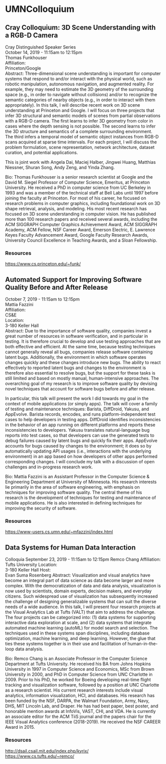 # UMNColloquium

## Cray Colloquium: 3D Scene Understanding with a RGB-D Camera
 Cray Distinguished Speaker Series   
October 14, 2019 - 11:15am to 12:15pm   
Thomas Funkhouser   
Affiliation:      
Princeton/Google   
Abstract: Three-dimensional scene understanding is important for computer systems
that respond to and/or interact with the physical world, such as robotic
manipulation, autonomous navigation, and augmented reality.  For
example, they may need to estimate the 3D geometry of the surrounding
space (e.g., in order to navigate without collisions) and/or to
recognize the semantic categories of nearby objects (e.g., in order to
interact with them appropriately).   In this talk, I will describe
recent work on 3D scene understanding at Princeton and Google.   I will
focus on three projects that infer 3D structural and semantic models of
scenes from partial observations with a RGB-D camera.   The first learns
to infer 3D geometry from color in cases where the depth sensing is not
possible.  The second learns to infer the 3D structure and semantics of
a complete surrounding environment.  The third infers a temporal model
of semantic object instances from RGB-D scans acquired at sparse time
intervals.   For each project, I will discuss the problem formulation,
scene representation, network architecture, dataset curation, and
potential applications.

This is joint work with Angela Dai, Maciej Halber, Jingwei Huang,
Matthias Niessner, Shuran Song, Andy Zeng, and Yinda Zhang.


Bio: Thomas Funkhouser is a senior research scientist at Google and the David
M. Siegel Professor of Computer Science, Emeritus, at Princeton
University.  He received a PhD in computer science from UC Berkeley in
1993 and was a member of the technical staff at Bell Labs until 1997
before joining the faculty at Princeton.  For most of his career, he
focused on research problems in computer graphics, including
foundational work on 3D shape retrieval, analysis, and modeling.   His
most recent research has focused on 3D scene understanding in computer
vision.   He has published more than 100 research papers and received
several awards, including the ACM SIGGRAPH Computer Graphics Achievement
Award, ACM SIGGRAPH Academy, ACM Fellow, NSF Career Award, Emerson
Electric, E. Lawrence Keyes Faculty Advancement Award, Google Faculty
Research Awards, University Council Excellence in Teaching Awards, and a
Sloan Fellowship.
### Resources
https://www.cs.princeton.edu/~funk/  
## Automated Support for Improving Software Quality Before and After Release
October 7, 2019 - 11:15am to 12:15pm  
Mattia Fazzini  
Affiliation:  
CS&E  
Location:   
3-180 Keller Hall  
Abstract: Due to the importance of software quality, companies invest a great number of resources in software verification, and in particular in testing. It is therefore crucial to develop and use testing approaches that are both effective and efficient. At the same time, because testing techniques cannot generally reveal all bugs, companies release software containing latent bugs. Additionally, the environment in which software operates changes quickly and these changes introduce new bugs. The ability to react effectively to reported latent bugs and changes to the environment is therefore also essential to resolve bugs, but the support for these tasks is still limited and based on mostly manual, human-intensive approaches. The overarching goal of my research is to improve software quality by devising novel techniques that account for software bugs before and after release.  

In particular, this talk will present the work I did towards my goal in the context of mobile applications (or simply apps). The talk will cover a family of testing and maintenance techniques: Barista, DiffDroid, Yakusu, and AppEvolve. Barista records, encodes, and runs platform-independent test cases to help developers in testing apps. DiffDroid identifies inconsistencies in the behavior of an app running on different platforms and reports these inconsistencies to developers. Yakusu translates natural-language bug reports into test cases, so that developers can use the generated tests to debug failures caused by latent bugs and quickly fix their apps. AppEvolve accounts for bugs caused by changes to the environment; it does so by automatically updating API usages (i.e., interactions with the underlying environment) in an app based on how developers of other apps performed corresponding changes. I will conclude my talk with a discussion of open challenges and in-progress research work.  

Bio: Mattia Fazzini is an Assistant Professor in the Computer Science & Engineering Department at University of Minnesota. His research interests lie primarily in the area of software engineering, with emphasis on techniques for improving software quality. The central theme of his research is the development of techniques for testing and maintenance of mobile applications. He is also interested in defining techniques for improving the security of software.  
### Resources
https://www-users.cs.umn.edu/~mfazzini/index.html  

## Data Systems for Human Data Interaction
Colloquia 
September 23, 2019 - 11:15am to 12:15pm 
Remco Chang 
Affiliation:  
Tufts University 
Location:   
3-180 Keller Hall
Host:  
Evan Suma Rosenberg 
Abstract: Visualization and visual analytics have become an integral part of data science as data become larger and more complex. With the democratization of data and data analysis, visualization is now used by scientists, domain experts, decision makers, and everyday citizens. Such widespread use of visualization has subsequently increased the challenge of designing generalizable systems that can suit the diverse needs of a wide audience. In this talk, I will present four research projects at the Visual Analytics Lab at Tufts (VALT) that aim to address the challenge. The four projects can be categorized into: (1) data systems for supporting interactive data exploration at scale, and (2) data systems that integrate automated machine learning (autoML) for model search and selection. The techniques used in these systems span disciplines, including database optimization, machine learning, and deep learning. However, the glue that ties these systems together is in their use and facilitation of human-in-the-loop data analysis.
 
Bio: Remco Chang is an Associate Professor in the Computer Science Department at Tufts University. He received his BA from Johns Hopkins University in 1997 in Computer Science and Economics, MSc from Brown University in 2000, and PhD in Computer Science from UNC Charlotte in 2009. Prior to his PhD, he worked for Boeing developing real-time flight tracking and visualization software, followed by a position at UNC Charlotte as a research scientist. His current research interests include visual analytics, information visualization, HCI, and databases. His research has been funded by the NSF, DARPA, the Walmart Foundation, Army, Navy, DHS, MIT Lincoln Lab, and Draper. He has had best paper, best poster, and honorable mention awards at InfoVis, VAST, CHI, and VDA. He is currently an associate editor for the ACM TiiS journal and the papers chair for the IEEE Visual Analytics conference (2018-2019). He received the NSF CAREER Award in 2015.

### Resources
http://dsail.csail.mit.edu/index.php/kyrix/  
https://www.cs.tufts.edu/~remco/
